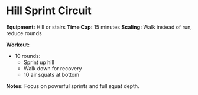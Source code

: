 # Hill Sprint Circuit

**Equipment:** Hill or stairs
**Time Cap:** 15 minutes
**Scaling:** Walk instead of run, reduce rounds

**Workout:**
- 10 rounds:
  - Sprint up hill
  - Walk down for recovery
  - 10 air squats at bottom

**Notes:**
Focus on powerful sprints and full squat depth.
